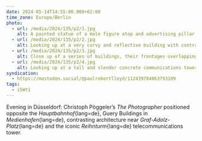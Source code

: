```yaml
---
date: 2024-05-14T14:55:00.000+02:00
time_zone: Europe/Berlin
photo:
  - url: /media/2024/135/p2/1.jpg
    alt: A painted statue of a male figure atop and advertising pillar taking a photograph. Behind him, a colourful building featuring blue, red, and yellow extruding blocks.
  - url: /media/2024/135/p2/2.jpg
    alt: Looking up at a very curvy and reflective building with contrasting angular windows protruding from it.
  - url: /media/2024/135/p2/3.jpg
    alt: Close up of a series of buildings, their frontages overlapping and their strong vertical lines intersecting with each other. One of the buildings, fronted with glass, is reflecting a fourth building.
  - url: /media/2024/135/p2/4.jpg
    alt: Looking up at a tall and slender concrete communications tower with two glass-frontend floors that spread outwards near the top. A red and white mast sits on the very top of the structure.
syndication:
  - https://mastodon.social/@paulrobertlloyd/112439784863793109
tags:
  - i5Wt1
---
```


Evening in Düsseldorf: Christoph Pöggeler’s _The Photographer_ positioned opposite the _Hauptbahnhof_{lang=de}, Guery Buildings in _Medienhafen_{lang=de}, contrasting architecture near _Graf-Adolz-Platz_{lang=de} and the iconic _Reihnturm_{lang=de} telecommunications tower.
